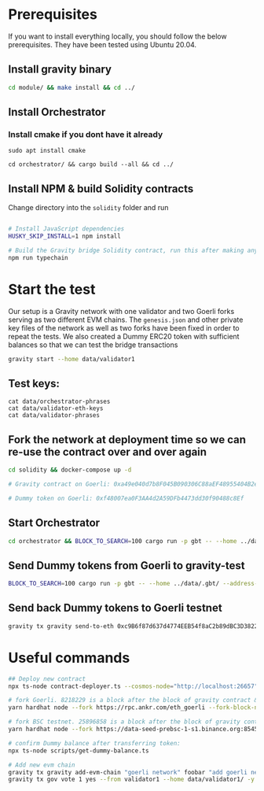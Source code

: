 # Prerequisites

If you want to install everything locally, you should follow the below prerequisites. They have been tested using Ubuntu 20.04.

## Install gravity binary

```bash
cd module/ && make install && cd ../
```

## Install Orchestrator

### Install cmake if you dont have it already

```
sudo apt install cmake
```

```
cd orchestrator/ && cargo build --all && cd ../
```

## Install NPM & build Solidity contracts

   Change directory into the `solidity` folder and run

   ```bash

   # Install JavaScript dependencies
   HUSKY_SKIP_INSTALL=1 npm install

   # Build the Gravity bridge Solidity contract, run this after making any changes
   npm run typechain
   ```

# Start the test

Our setup is a Gravity network with one validator and two Goerli forks serving as two different EVM chains. The `genesis.json` and other private key files of the network as well as two forks have been fixed in order to repeat the tests. We also created a Dummy ERC20 token with sufficient balances so that we can test the bridge transactions

```bash
gravity start --home data/validator1
```

## Test keys:

```
cat data/orchestrator-phrases
cat data/validator-eth-keys
cat data/validator-phrases
```

## Fork the network at deployment time so we can re-use the contract over and over again

```bash
cd solidity && docker-compose up -d

# Gravity contract on Goerli: 0xa49e040d7b8F045B090306C88aEF48955404B2e8

# Dummy token on Goerli: 0xf48007ea0F3AA4d2A59DFb4473dd30f90488c8Ef
```

## Start Orchestrator

```bash
cd orchestrator && BLOCK_TO_SEARCH=100 cargo run -p gbt -- --home ../data/.gbt/ --address-prefix oraib orchestrator --cosmos-grpc http://localhost:9090 --ethereum-rpc http://localhost:8545 --fees 0uoraib --gravity-contract-address 0xa49e040d7b8F045B090306C88aEF48955404B2e8
```

## Send Dummy tokens from Goerli to gravity-test

```bash
BLOCK_TO_SEARCH=100 cargo run -p gbt -- --home ../data/.gbt/ --address-prefix oraib client eth-to-cosmos --amount 0.00000000000000001 --token-contract-address 0xf48007ea0F3AA4d2A59DFb4473dd30f90488c8Ef --ethereum-rpc http://localhost:8545 --destination "oraib1kvx7v59g9e8zvs7e8jm2a8w4mtp9ys2sjufdm4" --ethereum-key 0xbbfb76c92cd13796899f63dc6ead6d2420e8d0bc502d42bd5773c2d4b8897f08 --gravity-contract-address 0xa49e040d7b8F045B090306C88aEF48955404B2e8
```

## Send back Dummy tokens to Goerli testnet

```bash
gravity tx gravity send-to-eth 0xc9B6f87d637d4774EEB54f8aC2b89dBC3D38226b 9goerli-testnet0xf48007ea0F3AA4d2A59DFb4473dd30f90488c8Ef 1goerli-testnet0xf48007ea0F3AA4d2A59DFb4473dd30f90488c8Ef goerli-testnet --home data/validator1 -y --from validator1
```

# Useful commands

```bash
## Deploy new contract
npx ts-node contract-deployer.ts --cosmos-node="http://localhost:26657" --eth-node=http://localhost:8545 --eth-privkey=0xbbfb76c92cd13796899f63dc6ead6d2420e8d0bc502d42bd5773c2d4b8897f08 --contract=artifacts/contracts/Gravity.sol/Gravity.json

# fork Goerli. 8218229 is a block after the block of gravity contract & dummy token deployment. By doing this, we can re-play the network
yarn hardhat node --fork https://rpc.ankr.com/eth_goerli --fork-block-number 8218229 --port 8545

# fork BSC testnet. 25896858 is a block after the block of gravity contract & dummy token deployment. By doing this, we can re-play the network
yarn hardhat node --fork https://data-seed-prebsc-1-s1.binance.org:8545 --fork-block-number 25896858 --port 7545

# confirm Dummy balance after transferring token:
npx ts-node scripts/get-dummy-balance.ts

# Add new evm chain
gravity tx gravity add-evm-chain "goerli network" foobar "add goerli network" 100000000uoraib "foobar" --from validator1 --home data/validator1/ -y
gravity tx gov vote 1 yes --from validator1 --home data/validator1/ -y
```